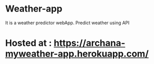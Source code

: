 # Weather-app
It is a weather predictor webApp.
Predict weather using API
# Hosted at : https://archana-myweather-app.herokuapp.com/
